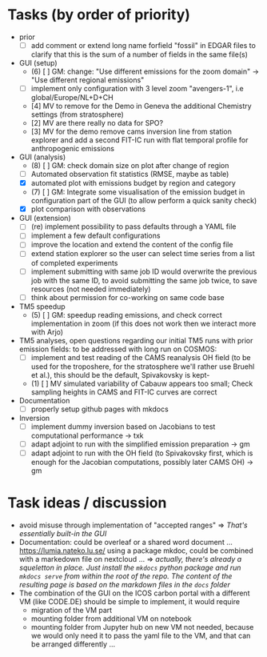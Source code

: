 # Tasks (by order of priority)

- prior
    - [ ] add comment or extend long name forfield "fossil" in EDGAR files to clarify that this is the sum of a number of fields in the same file(s)
- GUI (setup)
    - (6) [ ] GM: change: "Use different emissions for the zoom domain" -> "Use different regional emissions"
    - [ ] implement only configuration with 3 level zoom "avengers-1", i.e global/Europe/NL+D+CH
    - [4] MV to remove for the Demo in Geneva the additional Chemistry settings (from stratosphere)
    - [2] MV are there really no data for SPO?
    - [3] MV for the demo remove cams inversion line from station explorer and add a second FIT-IC run with flat temporal profile for anthropogenic emissions
- GUI (analysis)
    - (8) [ ] GM: check domain size on plot after change of region
    - [ ] Automated observation fit statistics (RMSE, maybe as table)
    - [x] automated plot with emissions budget by region and category
    - (7) [ ] GM: Integrate some visualisation of the emission budget in configuration part of the GUI (to allow perform a quick sanity check)
    - [x] plot comparison with observations
- GUI (extension)    
    - [ ] (re) implement possibility to pass defaults through a YAML file
    - [ ] implement a few default configurations
    - [ ] improve the location and extend the content of the config file  
    - [ ] extend station explorer so the user can select time series from a list of completed experiments
    - [ ] implement submitting with same job ID would overwrite the previous job with the same ID, to avoid submitting the same job twice, to save resources (not needed immediately)
    - [ ] think about permission for co-working on same code base
- TM5 speedup
    - (5) [ ] GM: speedup reading emissions, and check correct implementation in zoom (if this does not work then we interact more with Arjo)
- TM5 analyses, open questions regarding our initial TM5 runs with prior emission fields: to be addressed with long run on COSMOS:
    - [ ] implement and test reading of the CAMS reanalysis OH field (to be used for the troposhere, for the stratosphere we'll rather use Bruehl et al.), this should be the default, Spivakovsky is kept-
    - (1) [ ] MV simulated variability of Cabauw appears too small; Check sampling heights in CAMS and FIT-IC curves are correct 
- Documentation
    - [ ] properly setup github pages with mkdocs
- Inversion
    - [ ] implement dummy inversion based on Jacobians to test computational performance -> txk
    - [ ] adapt adjoint to run with the simplified emission preparation -> gm
    - [ ] adapt adjoint to run with the OH field (to Spivakovsky first, which is enough for the Jacobian computations, possibly later CAMS OH) -> gm
 
# Task ideas / discussion
- avoid misuse through implementation of "accepted ranges" => *That's essentially built-in the GUI*
- Documentation: could be overleaf or a shared word document ... https://lumia.nateko.lu.se/ using a package mkdoc, could be combined with a markedown file on nextcloud ... => *actually, there's already a squeletton in place. Just install the `mkdocs` python package and run `mkdocs serve` from within the root of the repo. The content of the resulting page is based on the markdown files in the `docs` folder*
- The combination of the GUI on the ICOS carbon portal with a different VM (like CODE.DE) should be simple to implement, it would require
  - migration of the VM part
  - mounting folder from additional VM on notebook
  - mounting folder from Jupyter hub on new VM not needed, because we would only need it to pass the yaml file to the VM, and that can be arranged differently ...

